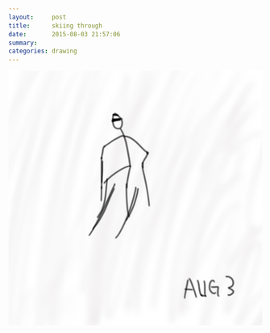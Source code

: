 ```yaml
---
layout:     post
title:      skiing through
date:       2015-08-03 21:57:06
summary:    
categories: drawing
---
```

![skiing through](/images/_diary/skiing-through.png "我像一隻鐵錨在世界的底部拖滑")